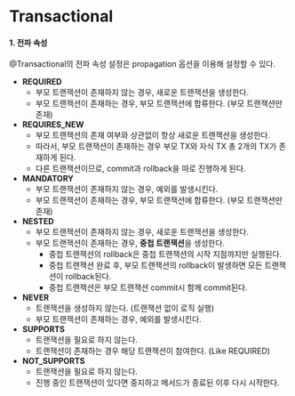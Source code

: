 # Transactional

#### **1. 전파 속성**

@Transactional의 전파 속성 설정은 propagation 옵션을 이용해 설정할 수 있다.

* **REQUIRED**
  * 부모 트랜잭션이 존재하지 않는 경우, 새로운 트랜잭션을 생성한다.
  * 부모 트랜잭션이 존재하는 경우, 부모 트랜잭션에 합류한다. (부모 트랜잭션만 존재)
* **REQUIRES_NEW**
  * 부모 트랜잭션의 존재 여부와 상관없이 항상 새로운 트랜잭션을 생성한다.
  * 따라서, 부모 트랜잭션이 존재하는 경우 부모 TX와 자식 TX 총 2개의 TX가 존재하게 된다.
  * 다른 트랜잭션이므로, commit과 rollback을 따로 진행하게 된다.
* **MANDATORY**
  * 부모 트랜잭션이 존재하지 않는 경우, 예외를 발생시킨다.
  * 부모 트랜잭션이 존재하는 경우, 부모 트랜잭션에 합류한다. (부모 트랜잭션만 존재)
* **NESTED**
  * 부모 트랜잭션이 존재하지 않는 경우, 새로운 트랜잭션을 생성한다.
  * 부모 트랜잭션이 존재하는 경우, **중첩 트랜잭션**을 생성한다.
    * 중첩 트랜잭션의 rollback은 중첩 트랜잭션의 시작 지점까지만 실행된다.
    * 중첩 트랜잭션 완료 후, 부모 트랜잭션의 rollback이 발생하면 모든 트랜잭션이 rollback된다.
    * 중첩 트랜잭션은 부모 트랜잭션 commit시 함께 commit된다.
* **NEVER**
  * 트랜잭션을 생성하지 않는다. (트랜잭션 없이 로직 실행)
  * 부모 트랜잭션이 존재하는 경우, 예외를 발생시킨다.
* **SUPPORTS**
  * 트랜잭션을 필요로 하지 않는다.
  * 트랜잭션이 존재하는 경우 해당 트랜잭션이 참여한다. (Like REQUIRED)
* **NOT_SUPPORTS**
  * 트랜잭션을 필요로 하지 않는다.
  * 진행 중인 트랜잭션이 있다면 중지하고 메서드가 종료된 이후 다시 시작한다.
